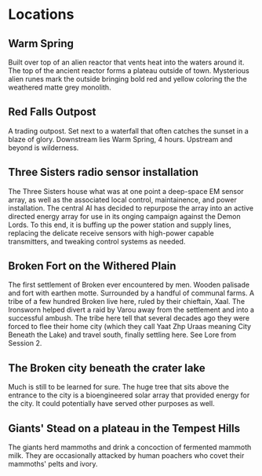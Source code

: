 # Locations

## Warm Spring
Built over top of an alien reactor that vents heat into the waters around it.  The top of the ancient reactor forms a plateau outside of town.  Mysterious alien runes mark the outside bringing bold red and yellow coloring the the weathered matte grey monolith.

## Red Falls Outpost
A trading outpost.  Set next to a waterfall that often catches the sunset in a blaze of glory.  Downstream lies Warm Spring, 4 hours.  Upstream and beyond is wilderness.

## Three Sisters radio sensor installation
The Three Sisters house what was at one point a deep-space EM sensor array, as well as the associated local control, maintainence, and power installation.  The central AI has decided to repurpose the array into an active directed energy array for use in its onging campaign against the Demon Lords.  To this end, it is buffing up the power station and supply lines, replacing the delicate receive sensors with high-power capable transmitters, and tweaking control systems as needed.

## Broken Fort on the Withered Plain
The first settlement of Broken ever encountered by men.  Wooden palisade and fort with earthen motte.  Surrounded by a handful of communal farms.  A tribe of a few hundred Broken live here, ruled by their chieftain, Xaal.  The Ironsworn helped divert a raid by Varou away from the settlement and into a successful ambush.  The tribe here tell that several decades ago they were forced to flee their home city (which they call Yaat Zhp Uraas meaning City Beneath the Lake) and travel south, finally settling here.  See Lore from Session 2.  

## The Broken city beneath the crater lake
Much is still to be learned for sure.  The huge tree that sits above the entrance to the city is a bioengineered solar array that provided energy for the city.  It could potentially have served other purposes as well.

## Giants' Stead on a plateau in the Tempest Hills
The giants herd mammoths and drink a concoction of fermented mammoth milk. They are occasionally attacked by human poachers who covet their mammoths' pelts and ivory.
